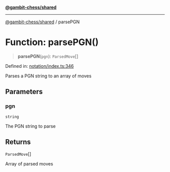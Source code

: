 [**@gambit-chess/shared**](../README.md)

***

[@gambit-chess/shared](../globals.md) / parsePGN

# Function: parsePGN()

> **parsePGN**(`pgn`): `ParsedMove`[]

Defined in: [notation/index.ts:346](https://github.com/cango91/gambit-chess/blob/b8ea13e4976c99c29d095eae7bc504b86f9add51/shared/src/notation/index.ts#L346)

Parses a PGN string to an array of moves

## Parameters

### pgn

`string`

The PGN string to parse

## Returns

`ParsedMove`[]

Array of parsed moves
